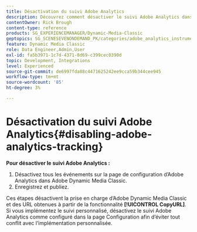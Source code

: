 ```yaml
---
title: Désactivation du suivi Adobe Analytics
description: Découvrez comment désactiver le suivi Adobe Analytics dans Adobe Dynamic Media Classic.
contentOwner: Rick Brough
content-type: reference
products: SG_EXPERIENCEMANAGER/Dynamic-Media-Classic
geptopics: SG_SCENESEVENONDEMAND_PK/categories/adobe_analytics_instrumentation_kit
feature: Dynamic Media Classic
role: Data Engineer,Admin,User
exl-id: fa5b3971-1c7d-4371-8d69-c399cec0390d
topic: Development, Integrations
level: Experienced
source-git-commit: de6997fda88c4471625242ee9cca59b344cee945
workflow-type: tm+mt
source-wordcount: '85'
ht-degree: 3%

---
```


# Désactivation du suivi Adobe Analytics{#disabling-adobe-analytics-tracking}

**Pour désactiver le suivi Adobe Analytics :**

1. Désactivez tous les événements sur la page de configuration d’Adobe Analytics dans Adobe Dynamic Media Classic.
1. Enregistrez et publiez.

Ces étapes désactivent la prise en charge d’Adobe Dynamic Media Classic et des URL obtenues à partir de la fonctionnalité **[!UICONTROL CopyURL]**. Si vous implémentez le suivi personnalisé, désactivez le suivi Adobe Analytics comme configuré dans la page Configuration afin d’éviter tout conflit avec l’implémentation personnalisée.
